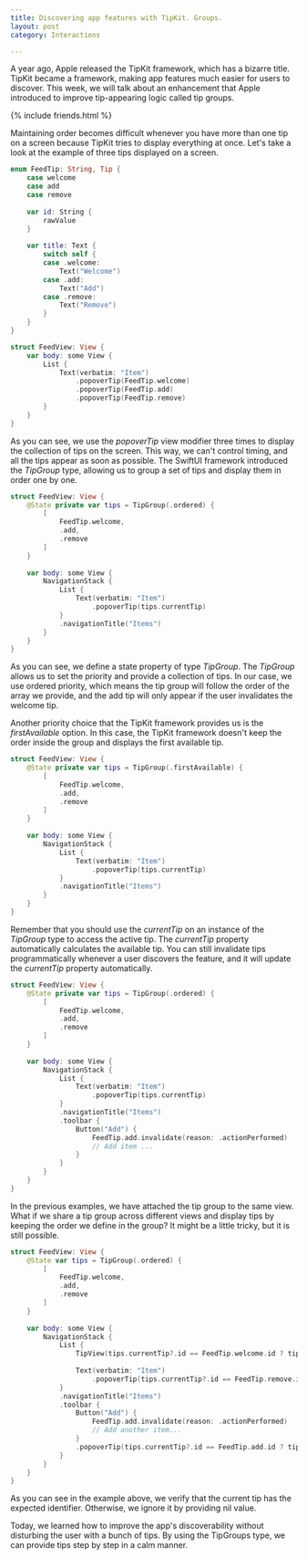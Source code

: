 ```yaml
---
title: Discovering app features with TipKit. Groups.
layout: post
category: Interactions

---
```


A year ago, Apple released the TipKit framework, which has a bizarre title. TipKit became a framework, making app features much easier for users to discover. This week, we will talk about an enhancement that Apple introduced to improve tip-appearing logic called tip groups.

{% include friends.html %}

Maintaining order becomes difficult whenever you have more than one tip on a screen because TipKit tries to display everything at once. Let's take a look at the example of three tips displayed on a screen.

```swift
enum FeedTip: String, Tip {
    case welcome
    case add
    case remove
    
    var id: String {
        rawValue
    }
    
    var title: Text {
        switch self {
        case .welcome:
            Text("Welcome")
        case .add:
            Text("Add")
        case .remove:
            Text("Remove")
        }
    }
}

struct FeedView: View {
    var body: some View {
        List {
            Text(verbatim: "Item")
                .popoverTip(FeedTip.welcome)
                .popoverTip(FeedTip.add)
                .popoverTip(FeedTip.remove)
        }
    }
}
```

As you can see, we use the *popoverTip* view modifier three times to display the collection of tips on the screen. This way, we can't control timing, and all the tips appear as soon as possible. The SwiftUI framework introduced the *TipGroup* type, allowing us to group a set of tips and display them in order one by one.

```swift
struct FeedView: View {
    @State private var tips = TipGroup(.ordered) {
        [
            FeedTip.welcome,
            .add,
            .remove
        ]
    }
    
    var body: some View {
        NavigationStack {
            List {
                Text(verbatim: "Item")
                    .popoverTip(tips.currentTip)
            }
            .navigationTitle("Items")
        }
    }
}
```

As you can see, we define a state property of type *TipGroup*. The *TipGroup* allows us to set the priority and provide a collection of tips. In our case, we use ordered priority, which means the tip group will follow the order of the array we provide, and the add tip will only appear if the user invalidates the welcome tip.

Another priority choice that the TipKit framework provides us is the *firstAvailable* option. In this case, the TipKit framework doesn't keep the order inside the group and displays the first available tip.

```swift
struct FeedView: View {
    @State private var tips = TipGroup(.firstAvailable) {
        [
            FeedTip.welcome,
            .add,
            .remove
        ]
    }
    
    var body: some View {
        NavigationStack {
            List {
                Text(verbatim: "Item")
                    .popoverTip(tips.currentTip)
            }
            .navigationTitle("Items")
        }
    }
}
```

Remember that you should use the *currentTip* on an instance of the *TipGroup* type to access the active tip. The *currentTip* property automatically calculates the available tip. You can still invalidate tips programmatically whenever a user discovers the feature, and it will update the *currentTip* property automatically.

```swift
struct FeedView: View {
    @State private var tips = TipGroup(.ordered) {
        [
            FeedTip.welcome,
            .add,
            .remove
        ]
    }
    
    var body: some View {
        NavigationStack {
            List {
                Text(verbatim: "Item")
                    .popoverTip(tips.currentTip)
            }
            .navigationTitle("Items")
            .toolbar {
                Button("Add") {
                    FeedTip.add.invalidate(reason: .actionPerformed)
                    // Add item ...
                }
            }
        }
    }
}
```

In the previous examples, we have attached the tip group to the same view. What if we share a tip group across different views and display tips by keeping the order we define in the group? It might be a little tricky, but it is still possible.

```swift
struct FeedView: View {
    @State var tips = TipGroup(.ordered) {
        [
            FeedTip.welcome,
            .add,
            .remove
        ]
    }
    
    var body: some View {
        NavigationStack {
            List {
                TipView(tips.currentTip?.id == FeedTip.welcome.id ? tips.currentTip : nil)
                
                Text(verbatim: "Item")
                    .popoverTip(tips.currentTip?.id == FeedTip.remove.id ? tips.currentTip : nil)
            }
            .navigationTitle("Items")
            .toolbar {
                Button("Add") {
                    FeedTip.add.invalidate(reason: .actionPerformed)
                    // Add another item...
                }
                .popoverTip(tips.currentTip?.id == FeedTip.add.id ? tips.currentTip : nil)
            }
        }
    }
}
```

As you can see in the example above, we verify that the current tip has the expected identifier. Otherwise, we ignore it by providing nil value.

Today, we learned how to improve the app's discoverability without disturbing the user with a bunch of tips. By using the TipGroups type, we can provide tips step by step in a calm manner.
